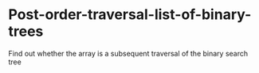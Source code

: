 # Post-order-traversal-list-of-binary-trees
Find out whether the array is a subsequent traversal of the binary search tree
